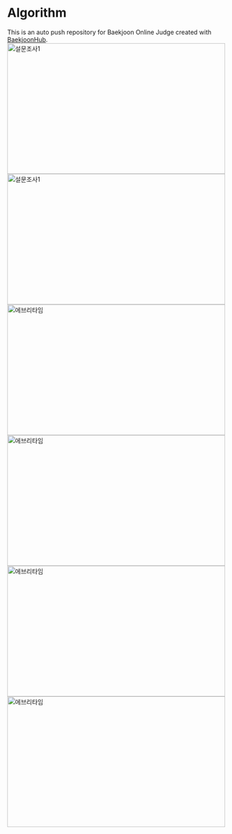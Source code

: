 # Algorithm
This is an auto push repository for Baekjoon Online Judge created with [BaekjoonHub](https://github.com/BaekjoonHub/BaekjoonHub).
<img src="https://raw.githubusercontent.com/hyun4965/Algorithm/assets/50188017/fa0ee718-1f60-4d0f-b6ff-f9693ed13e2b" alt="설문조사1" width="500" height="300">
<img src="https://raw.githubusercontent.com/hyun4965/Algorithm/assets/50188017/fa0ee718-1f60-4d0f-b6ff-f9693ed13e2b" alt="설문조사1" width="500" height="300">
<img src="https://github.com/hyun4965/0794-team7/assets/50188017/bc6773d2-6d96-4f9b-ab53-22bc0276f343" width="500" height="300" alt="에브리타임">
<img src="https://github.com/hyun4965/0794-team7/assets/50188017/f14638ce-724d-4bcc-8eba-2a399b51f7c9" width="500" height="300" alt="에브리타임">
<img src="https://github.com/hyun4965/0794-team7/assets/50188017/ee531caa-9b87-4af2-99a6-75492d2713bb" width="500" height="300" alt="에브리타임">
<img src="https://github.com/hyun4965/0794-team7/assets/50188017/3707fae4-761a-47aa-be42-31815b8d1b03" width="500" height="300" alt="에브리타임">
